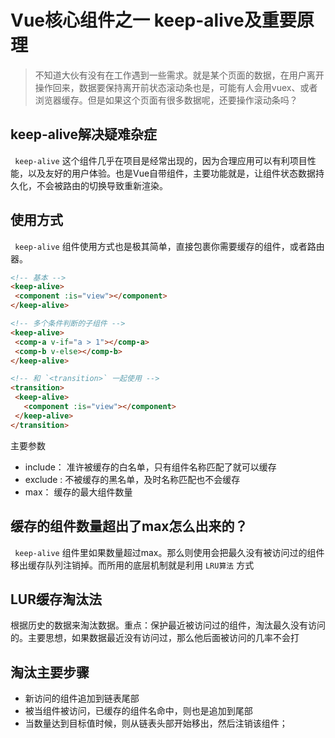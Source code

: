 # Vue核心组件之一 keep-alive及重要原理
> 不知道大伙有没有在工作遇到一些需求。就是某个页面的数据，在用户离开操作回来，数据要保持离开前状态滚动条也是，可能有人会用vuex、或者浏览器缓存。但是如果这个页面有很多数据呢，还要操作滚动条吗？

##  keep-alive解决疑难杂症

 `` keep-alive`` 这个组件几乎在项目是经常出现的，因为合理应用可以有利项目性能，以及友好的用户体验。也是Vue自带组件，主要功能就是，让组件状态数据持久化，不会被路由的切换导致重新渲染。
 
 ## 使用方式
 `` keep-alive``  组件使用方式也是极其简单，直接包裹你需要缓存的组件，或者路由器。
 
 ```html
<!-- 基本 -->
<keep-alive>
  <component :is="view"></component>
</keep-alive>

<!-- 多个条件判断的子组件 -->
<keep-alive>
  <comp-a v-if="a > 1"></comp-a>
  <comp-b v-else></comp-b>
</keep-alive>

<!-- 和 `<transition>` 一起使用 -->
<transition>
  <keep-alive>
    <component :is="view"></component>
  </keep-alive>
</transition>
 ```
 主要参数
 * include： 准许被缓存的白名单，只有组件名称匹配了就可以缓存
 * exclude :  不被缓存的黑名单，及时名称匹配也不会缓存
 * max： 缓存的最大组件数量
 
 ## 缓存的组件数量超出了max怎么出来的？
  `` keep-alive``  组件里如果数量超过max。那么则使用会把最久没有被访问过的组件移出缓存队列注销掉。而所用的底层机制就是利用 `LRU算法` 方式
  
  ## LUR缓存淘汰法
  根据历史的数据来淘汰数据。重点：保护最近被访问过的组件，淘汰最久没有访问的。主要思想，如果数据最近没有访问过，那么他后面被访问的几率不会打
  
 ## 淘汰主要步骤
 * 新访问的组件追加到链表尾部
* 被当组件被访问，已缓存的组件名命中，则也是追加到尾部
 * 当数量达到目标值时候，则从链表头部开始移出，然后注销该组件；
 
 
  
  

